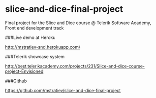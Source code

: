 # slice-and-dice-final-project
Final project for the Slice and Dice course @ Telerik Software Academy, Front end development track

###Live demo at Heroku

http://mstratiev-snd.herokuapp.com/

###Telerik showcase system

http://best.telerikacademy.com/projects/231/Slice-and-dice-course-project-Envisioned

###Github

https://github.com/mstratiev/slice-and-dice-final-project
